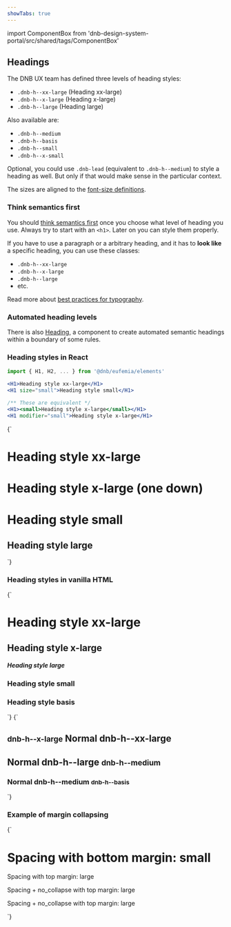 ```yaml
---
showTabs: true
---
```


import ComponentBox from 'dnb-design-system-portal/src/shared/tags/ComponentBox'

## Headings

The DNB UX team has defined three levels of heading styles:

- `.dnb-h--xx-large` (Heading xx-large)
- `.dnb-h--x-large` (Heading x-large)
- `.dnb-h--large` (Heading large)

Also available are:

- `.dnb-h--medium`
- `.dnb-h--basis`
- `.dnb-h--small`
- `.dnb-h--x-small`

Optional, you could use `.dnb-lead` (equivalent to `.dnb-h--medium`) to style a heading as well. But only if that would make sense in the particular context.

The sizes are aligned to the [font-size definitions](/uilib/typography/font-size).

### Think semantics first

You should [think semantics first](/uilib/usage/best-practices/for-typography#headings-and-styling) once you choose what level of heading you use. Always try to start with an `<h1>`. Later on you can style them properly.

If you have to use a paragraph or a arbitrary heading, and it has to **look like** a specific heading, you can use these classes:

- `.dnb-h--xx-large`
- `.dnb-h--x-large`
- `.dnb-h--large`
- etc.

Read more about [best practices for typography](/uilib/usage/best-practices/for-typography).

### Automated heading levels

There is also [Heading](/uilib/components/heading), a component to create automated semantic headings within a boundary of some rules.

### Heading styles in React

```jsx
import { H1, H2, ... } from '@dnb/eufemia/elements'

<H1>Heading style xx-large</H1>
<H1 size="small">Heading style small</H1>

/** These are equivalent */
<H1><small>Heading style x-large</small></H1>
<H1 modifier="small">Heading style x-large</H1>
```

<ComponentBox caption="Default Heading typography using React JSX">
{`
<H1 bottom="large">Heading style xx-large</H1>
<H1 size="x-large">Heading style x-large (one down)</H1>
<H1 size="small">Heading style small</H1>
<H2>Heading style large</H2>
`}
</ComponentBox>

### Heading styles in vanilla HTML

<ComponentBox hideCode data-visual-test="heading-default" caption="Heading styles in vanilla HTML">
{`
<h1 className="dnb-h--xx-large">Heading style xx-large</h1>
<h2 className="dnb-h--x-large">Heading style x-large</h2>
<h5 className="dnb-h--large">Heading style large</h5>
<h3 className="dnb-h--small">Heading style small</h3>
<h3 className="dnb-h--basis">Heading style basis</h3>
`}
</ComponentBox>

<ComponentBox hideCode data-visual-test="heading-additional" caption="Additional Heading modifiers">
{`
<article>
  <h1 className="dnb-h--xx-large">
    <small>dnb-h--x-large</small> Normal dnb-h--xx-large
  </h1>
  <h2 className="dnb-h--large">
    Normal dnb-h--large <small>dnb-h--medium</small>
  </h2>
  <h3 className="dnb-lead">
    Normal dnb-h--medium <small>dnb-h--basis</small>
  </h3>
</article>
`}
</ComponentBox>

### Example of margin collapsing

<ComponentBox caption="Only the largest margin takes effect">
{`
<H1 size="small" top bottom="small">Spacing with bottom margin: small</H1>
<P top="large" bottom="small">Spacing with top margin: large</P>
<P no_collapse top="large" bottom="small">Spacing + no_collapse with top margin: large</P>
<P no_collapse top="large">Spacing + no_collapse with top margin: large</P>
`}
</ComponentBox>

